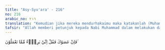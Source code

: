 ```yaml
---
title: "Asy-Syu'ara' - 216"
no: 216
arabic_no: ٢١٦
translation: "Kemudian jika mereka mendurhakaimu maka katakanlah (Muhammad), “Sesungguhnya aku tidak bertanggung jawab terhadap apa yang kamu kerjakan.”"
tafsir: "Allah memberi petunjuk kepada Nabi Muhammad dalam melakukan dakwahnya, yaitu jika keluarga dekat, karib kerabat tidak mengindahkan seruannya, hendaklah ia mengatakan kepada mereka bahwa ia berlepas diri dari kedurhakaan dan keingkaran mereka. Allah mengancam sikap dan tindakan mereka itu dengan azab yang sangat pedih sebagai balasan dari perbuatan mereka. Tidak seorang pun yang dapat melepaskan diri dari azab Allah pada hari akhirat. Harta, anak, dan keluarga tidak lagi berguna sedikit pun untuk melepaskan diri dari azab Allah. Hanya orang yang menghadap Allah dengan iman dan amal salehlah yang dapat terhindar dari azab Allah."
---
```

فَاِنْ عَصَوْكَ فَقُلْ اِنِّيْ بَرِيْۤءٌ مِّمَّا تَعْمَلُوْنَ ۚ 